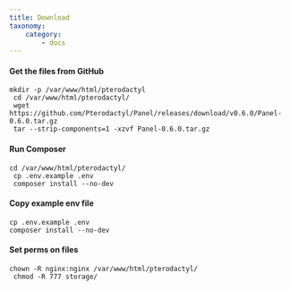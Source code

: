 ```yaml
---
title: Download
taxonomy:
    category:
        - docs
---
```


#### Get the files from GitHub
```shell
mkdir -p /var/www/html/pterodactyl
 cd /var/www/html/pterodactyl/
 wget https://github.com/Pterodactyl/Panel/releases/download/v0.6.0/Panel-0.6.0.tar.gz
 tar --strip-components=1 -xzvf Panel-0.6.0.tar.gz
```

#### Run Composer
```shell
cd /var/www/html/pterodactyl/
 cp .env.example .env
 composer install --no-dev
```


#### Copy example env file
```shell
cp .env.example .env
composer install --no-dev
```

#### Set perms on files
```shell
chown -R nginx:nginx /var/www/html/pterodactyl/
 chmod -R 777 storage/
```
